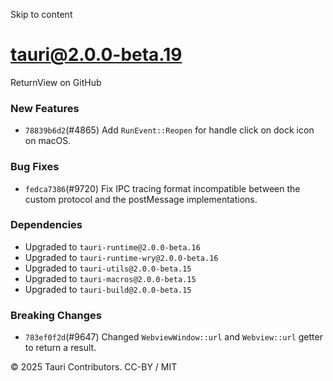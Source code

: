 Skip to content
# tauri@2.0.0-beta.19
ReturnView on GitHub
### New Features
  * `78839b6d2`(#4865) Add `RunEvent::Reopen` for handle click on dock icon on macOS.


### Bug Fixes
  * `fedca7386`(#9720) Fix IPC tracing format incompatible between the custom protocol and the postMessage implementations.


### Dependencies
  * Upgraded to `tauri-runtime@2.0.0-beta.16`
  * Upgraded to `tauri-runtime-wry@2.0.0-beta.16`
  * Upgraded to `tauri-utils@2.0.0-beta.15`
  * Upgraded to `tauri-macros@2.0.0-beta.15`
  * Upgraded to `tauri-build@2.0.0-beta.15`


### Breaking Changes
  * `783ef0f2d`(#9647) Changed `WebviewWindow::url` and `Webview::url` getter to return a result.


© 2025 Tauri Contributors. CC-BY / MIT
